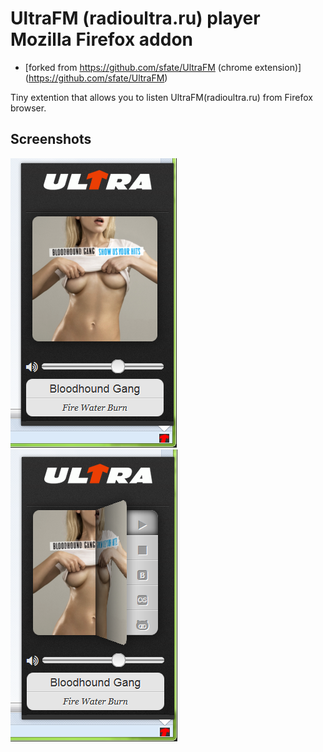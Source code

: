 # UltraFM (radioultra.ru) player Mozilla Firefox addon
* [forked from https://github.com/sfate/UltraFM (chrome extension)] (https://github.com/sfate/UltraFM) 

Tiny extention that allows you to listen UltraFM(radioultra.ru) from Firefox browser.

## Screenshots
![image](/screenshots/01.png) 
![image](/screenshots/02.png) 
